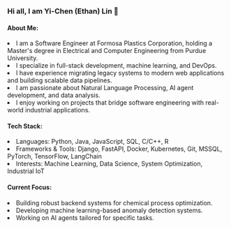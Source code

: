 <h3>Hi all, I am Yi-Chen (Ethan) Lin 👋</h3>
<h4>About Me:</h4>
<li>I am a Software Engineer at Formosa Plastics Corporation, holding a Master's degree in Electrical and Computer Engineering from Purdue University.</li>
<li>I specialize in full-stack development, machine learning, and DevOps. </li>
<li>I have experience migrating legacy systems to modern web applications and building scalable data pipelines.</li>
<li>I am passionate about Natural Language Processing, AI agent development, and data analysis.</li>
<li>I enjoy working on projects that bridge software engineering with real-world industrial applications.</li>

<h4>Tech Stack:</h4>
<li>Languages: Python, Java, JavaScript, SQL, C/C++, R</li>
<li>Frameworks & Tools: Django, FastAPI, Docker, Kubernetes, Git, MSSQL, PyTorch, TensorFlow, LangChain</li>
<li>Interests: Machine Learning, Data Science, System Optimization, Industrial IoT</li>

<h4>Current Focus:</h4>
<li>Building robust backend systems for chemical process optimization.</li>
<li>Developing machine learning-based anomaly detection systems.</li>
<li>Working on AI agents tailored for specific tasks.</li>
